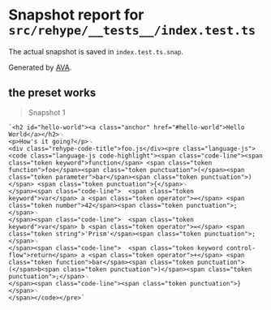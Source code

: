# Snapshot report for `src/rehype/__tests__/index.test.ts`

The actual snapshot is saved in `index.test.ts.snap`.

Generated by [AVA](https://avajs.dev).

## the preset works

> Snapshot 1

    `<h2 id="hello-world"><a class="anchor" href="#hello-world">Hello World</a></h2>␊
    <p>How's it going?</p>␊
    <div class="rehype-code-title">foo.js</div><pre class="language-js"><code class="language-js code-highlight"><span class="code-line"><span class="token keyword">function</span> <span class="token function">foo</span><span class="token punctuation">(</span><span class="token parameter">bar</span><span class="token punctuation">)</span> <span class="token punctuation">{</span>␊
    </span><span class="code-line">  <span class="token keyword">var</span> a <span class="token operator">=</span> <span class="token number">42</span><span class="token punctuation">;</span>␊
    </span><span class="code-line">  <span class="token keyword">var</span> b <span class="token operator">=</span> <span class="token string">'Prism'</span><span class="token punctuation">;</span>␊
    </span><span class="code-line">  <span class="token keyword control-flow">return</span> a <span class="token operator">+</span> <span class="token function">bar</span><span class="token punctuation">(</span>b<span class="token punctuation">)</span><span class="token punctuation">;</span>␊
    </span><span class="code-line"><span class="token punctuation">}</span>␊
    </span></code></pre>`
